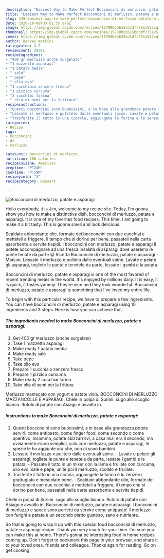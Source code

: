 ```yaml
---
description: "Easiest Way to Make Perfect Bocconcini di merluzzo, patate e asparagi"
title: "Easiest Way to Make Perfect Bocconcini di merluzzo, patate e asparagi"
slug: 339-easiest-way-to-make-perfect-bocconcini-di-merluzzo-patate-e-asparagi
date: 2020-10-09T03:02:55.976Z
image: https://img-global.cpcdn.com/recipes/15789b6b615bd3df/751x532cq70/bocconcini-di-merluzzo-patate-e-asparagi-recipe-main-photo.jpg
thumbnail: https://img-global.cpcdn.com/recipes/15789b6b615bd3df/751x532cq70/bocconcini-di-merluzzo-patate-e-asparagi-recipe-main-photo.jpg
cover: https://img-global.cpcdn.com/recipes/15789b6b615bd3df/751x532cq70/bocconcini-di-merluzzo-patate-e-asparagi-recipe-main-photo.jpg
author: Harvey Watkins
ratingvalue: 4.2
reviewcount: 39381
recipeingredient:
- "400 gr merluzzo anche surgelato"
- "1 mazzetto asparagi"
- "1 patata media"
- " sale"
- " pepe"
- " olio evo"
- "1 cucchiaio zenzero fresco"
- "1 pizzico curcuma"
- "2 cucchiai farina"
- " olio di semi per la frittura"
recipeinstructions:
- "Questi bocconcini sono buonissimi, e in base alla grandezza potete servirli come antipasto, come finger food, come secondo o come aperitivo, insomma, potete sbizzarrirvi, a casa mia, era il secondo, ma ovviamente erano semplici, solo con merluzzo, patate e asparagi, le spezie le ho aggiunte ora che, non ci sono bambini"
- "Lessate il merluzzo e pulitelo dalle eventuali spine. Lavate e pelate gli asparagi, togliete le punte e tenetele da parte, lessate i gambi e la patata. Passate il tutto in un mixer con la lama e frullate con curcuma, olio evo, sale e pepe, unite poi il merluzzo, scolato e frullate."
- "Trasferite il tutto in una ciotola, aggiungete la farina e lo zenzero grattugiato e mescolate bene. Scaldate abbondante olio, formate dei bocconcini con due cucchiai e metteteli a friggere, il tempo che si dorino per bene, passateli nella carta assorbente e servite tiepidi."
categories:
- Recipe
tags:
- bocconcini
- di
- merluzzo

katakunci: bocconcini di merluzzo 
nutrition: 256 calories
recipecuisine: American
preptime: "PT24M"
cooktime: "PT59M"
recipeyield: "3"
recipecategory: Dessert

---
```



![Bocconcini di merluzzo, patate e asparagi](https://img-global.cpcdn.com/recipes/15789b6b615bd3df/751x532cq70/bocconcini-di-merluzzo-patate-e-asparagi-recipe-main-photo.jpg)

Hello everybody, it is Jim, welcome to my recipe site. Today, I'm gonna show you how to make a distinctive dish, bocconcini di merluzzo, patate e asparagi. It is one of my favorites food recipes. This time, I am going to make it a bit tasty. This is gonna smell and look delicious.

Scaldate abbondante olio, formate dei bocconcini con due cucchiai e metteteli a friggere, il tempo che si dorino per bene, passateli nella carta assorbente e servite tiepidi. I bocconcini con merluzzo, patate e asparagi li potete accompagnare ad una fresca insalata di asparagi dove useremo le punte tenute da parte 😀 Ricetta Bocconcini di merluzzo, patate e asparagi - Manjoo. Lessate il merluzzo e pulitelo dalle eventuali spine. Lavate e pelate gli asparagi, togliete le punte e tenetele da parte, lessate i gambi e la patata.

Bocconcini di merluzzo, patate e asparagi is one of the most favored of recent trending meals in the world. It's enjoyed by millions daily. It is easy, it is quick, it tastes yummy. They're nice and they look wonderful. Bocconcini di merluzzo, patate e asparagi is something that I've loved my entire life.


To begin with this particular recipe, we have to prepare a few ingredients. You can have bocconcini di merluzzo, patate e asparagi using 10 ingredients and 3 steps. Here is how you can achieve that.

<!--inarticleads1-->

##### The ingredients needed to make Bocconcini di merluzzo, patate e asparagi:

1. Get 400 gr merluzzo (anche surgelato)
1. Take 1 mazzetto asparagi
1. Make ready 1 patata media
1. Make ready  sale
1. Take  pepe
1. Take  olio evo
1. Prepare 1 cucchiaio zenzero fresco
1. Prepare 1 pizzico curcuma
1. Make ready 2 cucchiai farina
1. Take  olio di semi per la frittura


Merluzzo mantecato con yogurt e patate viola. BOCCONCINI DI MERLUZZO MAZZANCOLLE E ASPARAGI. Chele in polpa di Surimi. sugo allo scoglio bianco. Rotolo di patate con Asiago e avvolto in. 

<!--inarticleads2-->

##### Instructions to make Bocconcini di merluzzo, patate e asparagi:

1. Questi bocconcini sono buonissimi, e in base alla grandezza potete servirli come antipasto, come finger food, come secondo o come aperitivo, insomma, potete sbizzarrirvi, a casa mia, era il secondo, ma ovviamente erano semplici, solo con merluzzo, patate e asparagi, le spezie le ho aggiunte ora che, non ci sono bambini
1. Lessate il merluzzo e pulitelo dalle eventuali spine. - Lavate e pelate gli asparagi, togliete le punte e tenetele da parte, lessate i gambi e la patata. - Passate il tutto in un mixer con la lama e frullate con curcuma, olio evo, sale e pepe, unite poi il merluzzo, scolato e frullate.
1. Trasferite il tutto in una ciotola, aggiungete la farina e lo zenzero grattugiato e mescolate bene. - Scaldate abbondante olio, formate dei bocconcini con due cucchiai e metteteli a friggere, il tempo che si dorino per bene, passateli nella carta assorbente e servite tiepidi.


Chele in polpa di Surimi. sugo allo scoglio bianco. Rotolo di patate con Asiago e avvolto in. Bocconcini di merluzzo, patate e asparagi. I bocconcini di merluzzo e speck sono perfetti da servire come antipasto! Il merluzzo con funghi e patate è un secondo piatto gustoso, sano e nutriente. 

So that is going to wrap it up with this special food bocconcini di merluzzo, patate e asparagi recipe. Thank you very much for your time. I'm sure you can make this at home. There's gonna be interesting food in home recipes coming up. Don't forget to bookmark this page in your browser, and share it to your loved ones, friends and colleague. Thanks again for reading. Go on get cooking!
